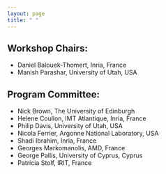 ```yaml
---
layout: page
title: " "
---
```


## Workshop Chairs:

- Daniel Balouek-Thomert, Inria, France
- Manish Parashar, University of Utah, USA


## Program Committee:
- Nick Brown, The University of Edinburgh
- Helene Coullon, IMT Atlantique, Inria, France
- Philip Davis, University of Utah, USA
- Nicola Ferrier, Argonne National Laboratory, USA
- Shadi	Ibrahim, Inria, France
- Georges Markomanolis, AMD, France
- George Pallis, University of Cyprus, Cyprus
- Patricia Stolf, IRIT, France